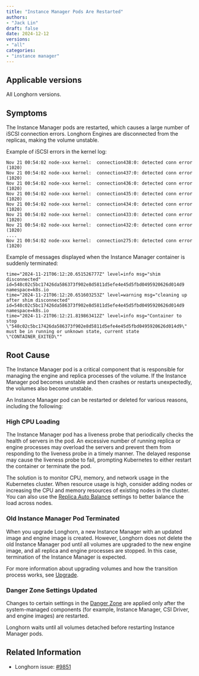 ```yaml
---
title: "Instance Manager Pods Are Restarted"
authors:
- "Jack Lin"
draft: false
date: 2024-12-12
versions:
- "all"
categories:
- "instance manager"
---
```


## Applicable versions

All Longhorn versions.

## Symptoms

The Instance Manager pods are restarted, which causes a large number of iSCSI connection errors. Longhorn Engines are disconnected from the replicas, making the volume unstable.

Example of iSCSI errors in the kernel log:
```
Nov 21 00:54:02 node-xxx kernel:  connection438:0: detected conn error (1020)
Nov 21 00:54:02 node-xxx kernel:  connection437:0: detected conn error (1020)
Nov 21 00:54:02 node-xxx kernel:  connection436:0: detected conn error (1020)
Nov 21 00:54:02 node-xxx kernel:  connection435:0: detected conn error (1020)
Nov 21 00:54:02 node-xxx kernel:  connection434:0: detected conn error (1020)
Nov 21 00:54:02 node-xxx kernel:  connection433:0: detected conn error (1020)
Nov 21 00:54:02 node-xxx kernel:  connection432:0: detected conn error (1020)
....
Nov 21 00:54:02 node-xxx kernel:  connection275:0: detected conn error (1020) 
```

Example of messages displayed when the Instance Manager container is suddenly terminated:
```
time="2024-11-21T06:12:20.651526777Z" level=info msg="shim disconnected" id=548c02c5bc17426da586373f902e8d5811d5efe4e45d5fbd0495920626d014d9 namespace=k8s.io
time="2024-11-21T06:12:20.651603253Z" level=warning msg="cleaning up after shim disconnected" id=548c02c5bc17426da586373f902e8d5811d5efe4e45d5fbd0495920626d014d9 namespace=k8s.io
time="2024-11-21T06:12:21.819863412Z" level=info msg="Container to stop \"548c02c5bc17426da586373f902e8d5811d5efe4e45d5fbd0495920626d014d9\" must be in running or unknown state, current state \"CONTAINER_EXITED\""
```

## Root Cause

The Instance Manager pod is a critical component that is responsible for managing the engine and replica processes of the volume. If the Instance Manager pod becomes unstable and then crashes or restarts unexpectedly, the volumes also become unstable.

An Instance Manager pod can be restarted or deleted for various reasons, including the following:

### High CPU Loading

The Instance Manager pod has a liveness probe that periodically checks the health of servers in the pod. An excessive number of running replica or engine processes may overload the servers and prevent them from responding to the liveness probe in a timely manner. The delayed response may cause the liveness probe to fail, prompting Kubernetes to either restart the container or terminate the pod.

The solution is to monitor CPU, memory, and network usage in the Kubernetes cluster. When resource usage is high, consider adding nodes or increasing the CPU and memory resources of existing nodes in the cluster. You can also use the [Replica Auto Balance](https://longhorn.io/docs/1.7.2/references/settings/#replica-auto-balance) settings to better balance the load across nodes.

### Old Instance Manager Pod Terminated

When you upgrade Longhorn, a new Instance Manager with an updated image and engine image is created. However, Longhorn does not delete the old Instance Manager pod until all volumes are upgraded to the new engine image, and all replica and engine processes are stopped. In this case, termination of the Instance Manager is expected.

For more information about upgrading volumes and how the transition process works, see [Upgrade](https://longhorn.io/docs/1.7.2/deploy/upgrade/).


### Danger Zone Settings Updated

Changes to certain settings in the [Danger Zone](https://longhorn.io/docs/1.7.2/references/settings/#danger-zone) are applied only after the system-managed components (for example, Instance Manager, CSI Driver, and engine images) are restarted.

Longhorn waits until all volumes detached before restarting Instance Manager pods.

## Related Information

* Longhorn issue: [#9851](https://github.com/longhorn/longhorn/issues/9851)
